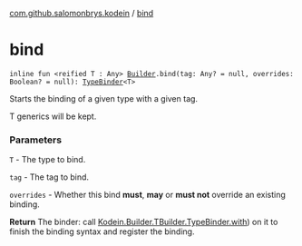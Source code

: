 [com.github.salomonbrys.kodein](index.md) / [bind](.)

# bind

`inline fun <reified T : Any> `[`Builder`](-kodein/-builder/index.md)`.bind(tag: Any? = null, overrides: Boolean? = null): `[`TypeBinder`](-kodein/-builder/-t-builder/-type-binder/index.md)`<T>`

Starts the binding of a given type with a given tag.

T generics will be kept.

### Parameters

`T` - The type to bind.

`tag` - The tag to bind.

`overrides` - Whether this bind **must**, **may** or **must not** override an existing binding.

**Return**
The binder: call [Kodein.Builder.TBuilder.TypeBinder.with](-kodein/-builder/-t-builder/-type-binder/with.md)) on it to finish the binding syntax and register the binding.

